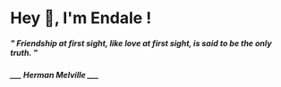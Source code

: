 <h1 title="head"> Hey 👋, I'm Endale !</h1>

**<h5><i>" Friendship at first sight, like love at first sight, is said to be the only truth. "</i></h5>**

*<b>___ Herman Melville ___</b>*
